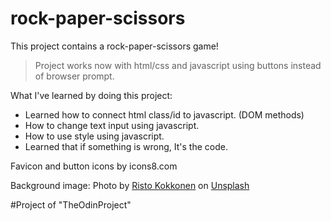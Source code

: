 # rock-paper-scissors

This project contains a rock-paper-scissors game!

> Project works now with html/css and javascript using buttons instead of browser prompt.


What I've learned by doing this project:

- Learned how to connect html class/id to javascript. (DOM methods)
- How to change text input using javascript.
- How to use style using javascript.
- Learned that if something is wrong, It's the code.


Favicon and button icons by icons8.com

Background image: Photo by <a href="https://unsplash.com/@risto_kokkonen?utm_source=unsplash&utm_medium=referral&utm_content=creditCopyText">Risto Kokkonen</a> on <a href="https://unsplash.com/s/photos/abstract-background?utm_source=unsplash&utm_medium=referral&utm_content=creditCopyText">Unsplash</a>
  

#Project of "TheOdinProject"